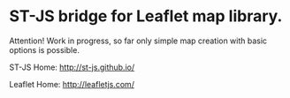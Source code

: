 ST-JS bridge for Leaflet map library.
=====================================

Attention! Work in progress, so far only simple map creation with basic options is possible.

ST-JS Home:
http://st-js.github.io/

Leaflet Home:
http://leafletjs.com/